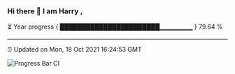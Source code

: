 ### Hi there 👋 I am Harry , 

⏳ Year progress { ███████████████████████▁▁▁▁▁▁▁ } 79.64 %

---

⏰ Updated on Mon, 18 Oct 2021 16:24:53 GMT

![Progress Bar CI](https://github.com/duykhang68/duykhang68/workflows/Progress%20Bar%20CI/badge.svg)
